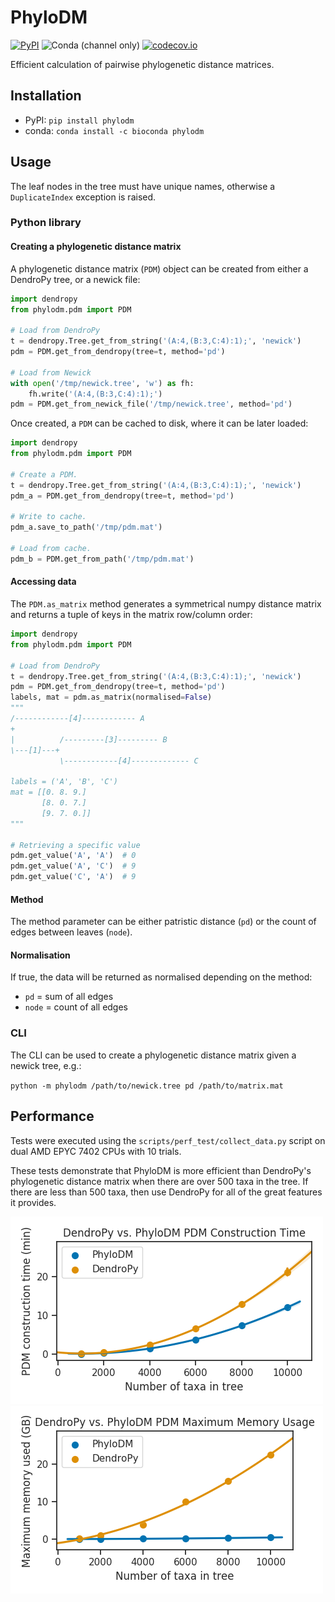 # PhyloDM
[![PyPI](https://img.shields.io/pypi/v/phylodm)](https://pypi.org/project/phylodm/)
![Conda (channel only)](https://img.shields.io/conda/vn/bioconda/phylodm?color=green)
[![codecov.io](https://codecov.io/github/aaronmussig/PhyloDM/coverage.svg?branch=master)](https://codecov.io/github/aaronmussig/PhyloDM?branch=master)

Efficient calculation of pairwise phylogenetic distance matrices.

## Installation
* PyPI: `pip install phylodm`
* conda: `conda install -c bioconda phylodm`

## Usage
The leaf nodes in the tree must have unique names, otherwise a `DuplicateIndex` exception is raised.

### Python library

#### Creating a phylogenetic distance matrix
A phylogenetic distance matrix (`PDM`) object can be created from either a DendroPy tree, or a
newick file:

```python
import dendropy
from phylodm.pdm import PDM

# Load from DendroPy
t = dendropy.Tree.get_from_string('(A:4,(B:3,C:4):1);', 'newick')
pdm = PDM.get_from_dendropy(tree=t, method='pd')

# Load from Newick
with open('/tmp/newick.tree', 'w') as fh:
    fh.write('(A:4,(B:3,C:4):1);')
pdm = PDM.get_from_newick_file('/tmp/newick.tree', method='pd')
```

Once created, a `PDM` can be cached to disk, where it can be later loaded:

```python
import dendropy
from phylodm.pdm import PDM

# Create a PDM.
t = dendropy.Tree.get_from_string('(A:4,(B:3,C:4):1);', 'newick')
pdm_a = PDM.get_from_dendropy(tree=t, method='pd')

# Write to cache.
pdm_a.save_to_path('/tmp/pdm.mat')

# Load from cache.
pdm_b = PDM.get_from_path('/tmp/pdm.mat')
```

#### Accessing data
The `PDM.as_matrix` method generates a symmetrical numpy distance matrix and returns a tuple of
keys in the matrix row/column order:
```python
import dendropy
from phylodm.pdm import PDM

# Load from DendroPy
t = dendropy.Tree.get_from_string('(A:4,(B:3,C:4):1);', 'newick')
pdm = PDM.get_from_dendropy(tree=t, method='pd')
labels, mat = pdm.as_matrix(normalised=False)
"""
/------------[4]------------ A
+
|          /---------[3]--------- B
\---[1]---+
           \------------[4]------------- C
           
labels = ('A', 'B', 'C')
mat = [[0. 8. 9.]
       [8. 0. 7.]
       [9. 7. 0.]]
"""

# Retrieving a specific value
pdm.get_value('A', 'A')  # 0
pdm.get_value('A', 'C')  # 9
pdm.get_value('C', 'A')  # 9
```

#### Method
The method parameter can be either patristic distance (`pd`) or the count of edges between 
leaves (`node`).

#### Normalisation
If true, the data will be returned as normalised depending on the method:
* `pd` = sum of all edges
* `node` = count of all edges

### CLI
The CLI can be used to create a phylogenetic distance matrix given a newick tree, e.g.:
 
`python -m phylodm /path/to/newick.tree pd /path/to/matrix.mat`

## Performance
Tests were executed using the `scripts/perf_test/collect_data.py` script on dual AMD EPYC 7402 
CPUs with 10 trials.

These tests demonstrate that PhyloDM is more efficient than DendroPy's
phylogenetic distance matrix when there are over 500 taxa in the tree. If there
are less than 500 taxa, then use DendroPy for all of the great 
features it provides. 

![DendroPy vs. PhyloDM PDM Construction Time](docs/img/dendropy_vs_phylodm_time.png)![DendroPy vs. PhyloDM PDM Maximum Memory Usage](docs/img/denropy_vs_phylodm_memory.png)

